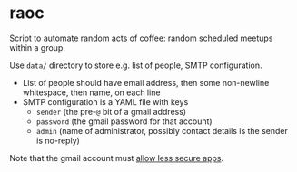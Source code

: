 # raoc

Script to automate random acts of coffee: random scheduled meetups within a group.

Use `data/` directory to store e.g. list of people, SMTP configuration.

- List of people should have email address, then some non-newline whitespace, then name, on each line
- SMTP configuration is a YAML file with keys
  - `sender` (the pre-`@` bit of a gmail address)
  - `password` (the gmail password for that account)
  - `admin` (name of administrator, possibly contact details is the sender is no-reply)

Note that the gmail account must [allow less secure apps](https://support.google.com/accounts/answer/6010255).
